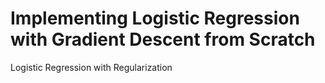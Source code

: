 # Implementing Logistic Regression with Gradient Descent from Scratch
Logistic Regression with Regularization

